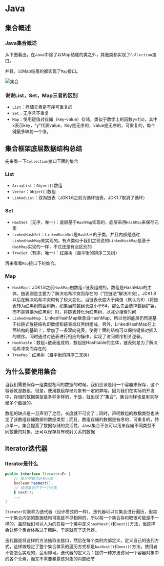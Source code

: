 # Java

## 集合概述

### Java集合概述

从下图看出，在Java中除了以Map结尾的类之外，其他类都实现了```Collection```接口。

并且，以Map结尾的都实现了```Map```接口。

![集合](https://snailclimb.gitee.io/javaguide/docs/java/collection/images/Java-Collections.jpeg "集合")

### 说说List，Set，Map三者的区别

- ```List```：存储元素是有序可重复的
- ```Set```：无序且不重复
- ```Map```：使用键值对存储（key-value）存储，类似于数学上的函数y=f(x)，其中x表示key，“y”代表value，Key是无序的，value是无序的，可重复的，每个键最多映射一个值。

## 集合框架底层数据结构总结

先来看一下```Collection```接口下面的集合

### List

- ```ArrayList```：```Object[]```数组
- ```Vector```：```Object[]```数组
- ```LinkedList```：双向链表（JDK1.6之前为循环链表，JDK1.7取消了循环）

### Set

- ```HashSet```（无序，唯一）：底层基于```HashMap```实现的，底层采用```HashMap```来保存元素
- ```LinkedHashSet```：```LinkedHashSet```是```HashSet```的子类，并且内部是通过```LinkedHashMap```来实现的。有点类似于我们之前说的```LinkedHashMap```是基于```HashMap```实现的一样，不过还是有点区别的
- ```TreeSet```（有序，唯一）：红黑树（自平衡的排序二叉树）

再来看看```Map```接口下的集合。

### Map

- ```HashMap```：JDK1.8之前```HashMap```由数组+链表组成的，数组是HashMap的主体。链表则是主要为了解决哈希冲突而存在的（”拉链法“解决冲突）。JDK1.8以后在解决哈希冲突时有了较大变化，当链表长度大于阈值（默认为8）（将链表转为红黑树前会判断，如果当前数组长度小于64，那么先会选择数组扩容，而不是转换为红黑树）时，将链表转化为红黑树，以减少搜索时间
- ```LinkedHashMap```：LinkedHashMap继承自HashMap，所以他的底层仍然是基于拉链式散链结构即数组和链表或红黑树组成，另外，LinkedHashMap在上面结构的基础上，增加了一条双向链表，使得上面的结构可以保持键值对插入的顺序。同时通过对链表进行相应的操作，实现了访问顺序相关逻辑。
- ```Hashtable```：数组+链表组成的，数组是Hashtable的主体，链表则是为了解决哈希冲突而存在的
- ```TreeMap```：红黑树（自平衡的排序二叉树）

## 为什么要使用集合

当我们需要保存一组类型相同的数据的时候，我们应该是用一个容器来保存，这个容器就是数组，但是，使用数组存储对象有一定的弊端，因为我们在实际的开发中，存储的数据类型是多种多样的，于是，就出现了“集合”，集合同样也是用来存储多个数据的。

数组的缺点是一旦声明了之后，长度就不可变了；同时，声明数组的数据类型也决定了该数组存储数据的数据类型；而且，数组存储的数据是有序的，可重复的，特点单一。集合提高了数据存储的灵活性，Java集合不仅可以用来存储不同类型不同数量的对象，还可以保存具有映射关系的数据

## Iterator迭代器

### Iterator是什么

```java
public interface Iterator<E> {
    // 集合中是否还有元素
    boolean hasNext();
    // 或得集合中下一个元素
    E next();
    ...
}
```

```Iterator```对象称为迭代器（设计模式的一种），迭代器可以对集合进行遍历，但每一个集合内部的数据结构可能是不尽相同的，所以每一个集合存和取很可能是不一样的，虽然我们可以人为的在每一个类中定义```hashNext()```和```next()```方法，但这样会让整个集合体系过于臃肿。于是就有了迭代器。

迭代器是将这样的方法抽取出接口，然后在每个类的内部定义，定义自己的迭代方式，这样做规定了整个集合体系的遍历方式都是```hasNext()```和```next()```方法，使用者不管怎么实现的，会用即可。迭代器的定义为：提供一种方法访问一个容器对象中的各个元素，而又不需要暴露该对象的内部细节
